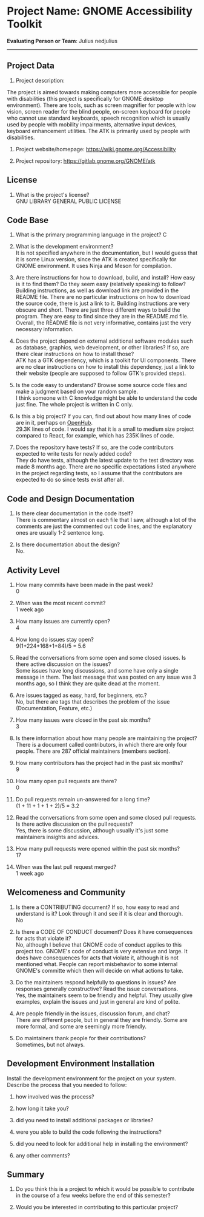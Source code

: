 # Project Name:  GNOME Accessibility Toolkit



**Evaluating Person or Team**:
Julius nedjulius

---

## Project Data

1. Project description: <br>
<!--
What is the purpose of this project? What does the code do? What type of users
does it have?
-->
The project is aimed towards making computers more accessible for people with disabilities (this project is specifically for GNOME desktop environment). There are tools, such as screen magnifier for people with low vision, screen reader for the blind people, on-screen keyboard for people who cannot use standard keyboards, speech recognition which is usually used by people with mobility impairments, alternative input devices, keyboard enhancement utilities. The ATK is primarily used by people with disabilities.

1. Project website/homepage: https://wiki.gnome.org/Accessibility

1. Project repository: https://gitlab.gnome.org/GNOME/atk



## License

1. What is the project's license? <br>
GNU LIBRARY GENERAL PUBLIC LICENSE



## Code Base


1. What is the primary programming language in the project?
C

1. What is the development environment? <br>
It is not specified anywhere in the documentation, but I would guess that it is some Linux version, since the ATK is created specifically for GNOME environment. It uses Ninja and Meson for compilation.

1. Are there instructions for how to download, build, and install? How easy is it
to find them? Do they seem easy (relatively speaking) to follow? <br>
Building instructions, as well as download link are provided in the README file. There are no particular instructions on how to download the source code, there is just a link to it. Building instructions are very obscure and short. There are just three different ways to build the program. They are easy to find since they are in the README.md file. Overall, the README file is not very informative, contains just the very necessary information.

1. Does the project depend on external additional software modules such as
database,  graphics, web development, or other libraries? If so, are there clear instructions on how to install those? <br>
ATK has a GTK dependency, which is a toolkit for UI components. There are no clear instructions on how to install this dependency, just a link to their website (people are supposed to follow GTK's provided steps).

1. Is the code easy to understand? Browse some source code files and make
a judgment based on your random sample. <br>
I think someone with C knowledge might be able to understand the code just fine. The whole project is written in C only.

1. Is this a big project? If you can, find out about how many lines of code
are in it, perhaps on [OpenHub](https://www.openhub.net/). <br>
29.3K lines of code. I would say that it is a small to medium size project compared to React, for example, which has 235K lines of code.

1. Does the repository have tests? If so, are the code contributors expected to write tests for newly added code? <br>
They do have tests, although the latest update to the test directory was made 8 months ago. There are no specific expectations listed anywhere in the project regarding tests, so I assume that the contributors are expected to do so since tests exist after all.



## Code and Design Documentation
1. Is there clear documentation in the code itself? <br>
There is commentary almost on each file that I saw, although a lot of the comments are just the commented out code lines, and the explanatory ones are usually 1-2 sentence long.

1. Is there documentation about the design?  <br>
No.


## Activity Level


1. How many commits have been made in the past week? <br>
0

1. When was the most recent commit? <br>
1 week ago

1. How many issues are currently open? <br>
4

1. How long do issues stay open? <br>
9(1+224+168+1+84)/5 = 5.6

1. Read the conversations from some open and some closed issues. Is there active discussion on the issues? <br>
Some issues have long discussions, and some have only a single message in them. The last message that was posted on any issue was 3 months ago, so I think they are quite dead at the moment.

1. Are issues tagged as easy, hard, for beginners, etc.? <br>
No, but there are tags that describes the problem of the issue (Documentation, Feature, etc.)

1. How many issues were closed in the past six months? <br>
3

1. Is there information about how many people are maintaining the project? <br>
There is a document called contributors, in which there are only four people. There are 287 official maintainers (members section).

1. How many contributors has the project had in the past six months? <br>
9

1. How many open pull requests are there? <br>
0

1. Do pull requests remain un-answered for a long time? <br>
(1 + 11 + 1 + 1 + 2)/5 = 3.2

1. Read the conversations from some open and some closed pull requests. Is there active discussion on the pull requests? <br>
Yes, there is some discussion, although usually it's just some maintainers insights and advices.

1. How many pull requests were opened within the past six months? <br>
17

1. When was the last  pull request  merged? <br>
1 week ago

## Welcomeness and Community

1. Is there a CONTRIBUTING document? If so, how easy to read and understand is it?
Look through it and see if it is clear and thorough. <br>
No

1. Is there a CODE OF CONDUCT document? Does it have consequences for acts that
violate it? <br>
No, although I believe that GNOME code of conduct applies to this project too. GNOME's code of conduct is very extensive and large. It does have consequences for acts that violate it, although it is not mentioned what. People can report misbehavior to some internal GNOME's committe which then will decide on what actions to take.

1. Do the maintainers respond helpfully to questions in issues?
Are responses generally constructive? Read the issue conversations. <br>
Yes, the maintainers seem to be friendly and helpful. They usually give examples, explain the issues and just in general are kind of polite.

1. Are people friendly in the issues, discussion forum, and chat? <br>
There are different people, but in general they are friendly. Some are more formal, and some are seemingly more friendly.

1. Do maintainers thank people for their contributions? <br>
Sometimes, but not always.


## Development Environment Installation

Install the development environment for the project on your system.
Describe the process that you needed to follow:

1. how involved was the process? <br>

1. how long it take you? <br>

1. did you need to install additional packages or libraries? <br>

1. were you able to build the code following the instructions? <br>

1. did you need to look for additional help in installing the environment? <br>

1. any other comments? <br>




## Summary
1. Do you think  this is a project to which it would be possible to contribute
in the course of a few weeks before the end of this semester? <br>
	<!--
	Explain your position. Do NOT simply say 'yes or 'no'.
	-->

1. Would you be interested in contributing to this particular project? <br>
	<!--
	Explain why you would or would not be interested in contributing to this project. Do NOT simply say 'yes or 'no'.
	-->

